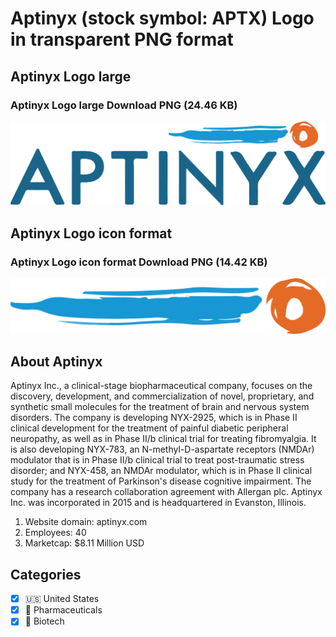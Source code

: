 # Aptinyx (stock symbol: APTX) Logo in transparent PNG format

## Aptinyx Logo large

### Aptinyx Logo large Download PNG (24.46 KB)

![Aptinyx Logo large Download PNG (24.46 KB)](/img/orig/APTX_BIG-70786157.png)

## Aptinyx Logo icon format

### Aptinyx Logo icon format Download PNG (14.42 KB)

![Aptinyx Logo icon format Download PNG (14.42 KB)](/img/orig/APTX-4d399f30.png)

## About Aptinyx

Aptinyx Inc., a clinical-stage biopharmaceutical company, focuses on the discovery, development, and commercialization of novel, proprietary, and synthetic small molecules for the treatment of brain and nervous system disorders. The company is developing NYX-2925, which is in Phase II clinical development for the treatment of painful diabetic peripheral neuropathy, as well as in Phase II/b clinical trial for treating fibromyalgia. It is also developing NYX-783, an N-methyl-D-aspartate receptors (NMDAr) modulator that is in Phase II/b clinical trial to treat post-traumatic stress disorder; and NYX-458, an NMDAr modulator, which is in Phase II clinical study for the treatment of Parkinson's disease cognitive impairment. The company has a research collaboration agreement with Allergan plc. Aptinyx Inc. was incorporated in 2015 and is headquartered in Evanston, Illinois.

1. Website domain: aptinyx.com
2. Employees: 40
3. Marketcap: $8.11 Million USD


## Categories
- [x] 🇺🇸 United States
- [x] 💊 Pharmaceuticals
- [x] 🧬 Biotech

